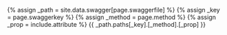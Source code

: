 {% assign _path = site.data.swagger[page.swaggerfile] %}
{% assign _key = page.swaggerkey %}
{% assign _method = page.method %}
{% assign _prop = include.attribute %}
{{ _path.paths[_key].[_method].[_prop] }}



